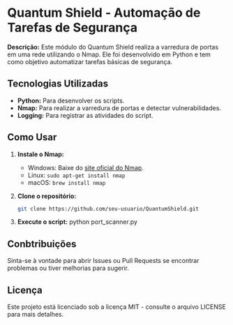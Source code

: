 # Quantum Shield - Automação de Tarefas de Segurança

**Descrição:** Este módulo do Quantum Shield realiza a varredura de portas em uma rede utilizando o Nmap. Ele foi desenvolvido em Python e tem como objetivo automatizar tarefas básicas de segurança.

## Tecnologias Utilizadas
- **Python:** Para desenvolver os scripts.
- **Nmap:** Para realizar a varredura de portas e detectar vulnerabilidades.
- **Logging:** Para registrar as atividades do script.

## Como Usar
1. **Instale o Nmap:**
   - Windows: Baixe do [site oficial do Nmap](https://nmap.org/download.html).
   - Linux: `sudo apt-get install nmap`
   - macOS: `brew install nmap`

2. **Clone o repositório:**
   ```bash
   git clone https://github.com/seu-usuario/QuantumShield.git

3. **Execute o script:**
   python port_scanner.py

## Conbtribuições
Sinta-se à vontade para abrir Issues ou Pull Requests se encontrar problemas ou tiver melhorias para sugerir.

## Licença
Este projeto está licenciado sob a licença MIT - consulte o arquivo LICENSE para mais detalhes.
